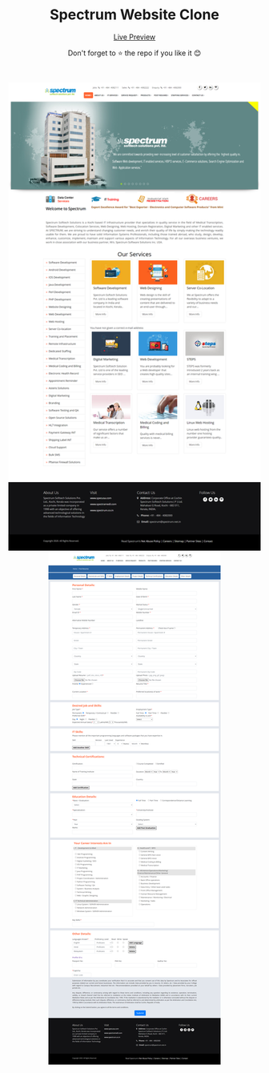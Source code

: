 <div align="center">
<h1> Spectrum Website Clone </h1>


[Live Preview](https://nirmalvg.github.io/Spectrum-Website-Clone)

Don't forget to :star: the repo if you like it :blush:



<br>

![img 1](images/img1.png)
![img 2](images/img2.png)
 

</div>
